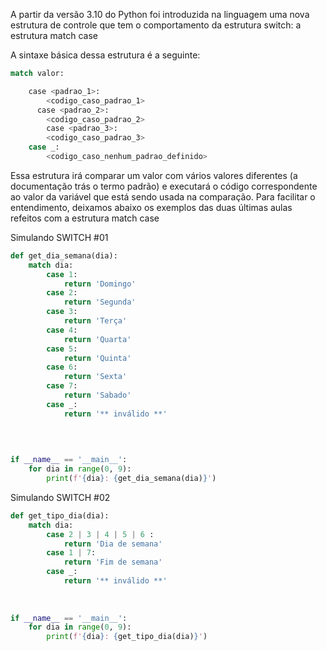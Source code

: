 A partir da versão 3.10 do Python foi introduzida na linguagem uma nova estrutura de controle que tem o comportamento da estrutura switch: a estrutura match case

A sintaxe básica dessa estrutura é a seguinte:

```python
match valor:

    case <padrao_1>:
        <codigo_caso_padrao_1>
	  case <padrao_2>:
        <codigo_caso_padrao_2>
		case <padrao_3>:
        <codigo_caso_padrao_3>
    case _:
        <codigo_caso_nenhum_padrao_definido>
```
Essa estrutura irá comparar um valor com vários valores diferentes (a documentação trás o termo padrão) e executará o código correspondente ao valor da variável que está sendo usada na comparação. Para facilitar o entendimento, deixamos abaixo os exemplos das duas últimas aulas refeitos com a estrutura match case

Simulando SWITCH #01

```python
def get_dia_semana(dia):
    match dia:
        case 1:
            return 'Domingo'
        case 2:
            return 'Segunda'
        case 3:
            return 'Terça'
        case 4:
            return 'Quarta'
        case 5:
            return 'Quinta'
        case 6:
            return 'Sexta'
        case 7:
            return 'Sabado'
        case _:
            return '** inválido **'

            
    
 
if __name__ == '__main__':
    for dia in range(0, 9):
        print(f'{dia}: {get_dia_semana(dia)}')
```

Simulando SWITCH #02

```python
def get_tipo_dia(dia):
    match dia:
        case 2 | 3 | 4 | 5 | 6 :
            return 'Dia de semana'
        case 1 | 7:
            return 'Fim de semana'
        case _:
            return '** inválido **'
            
 
 
if __name__ == '__main__':
    for dia in range(0, 9):
        print(f'{dia}: {get_tipo_dia(dia)}')
```